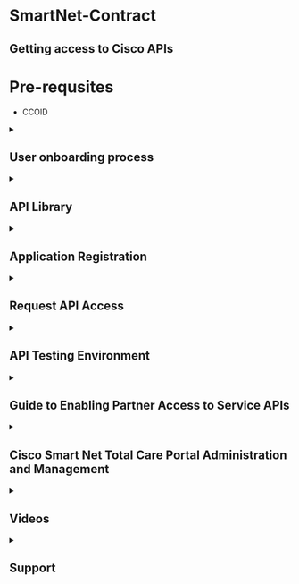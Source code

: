 # SmartNet-Contract

## Getting access to Cisco APIs 

# Pre-requsites

-  CCOID 


<details>
<summary><h2>User onboarding process</h2></summary>

**Overview**

Cisco Services APIs are available only to Cisco Smart Net Total Care (SNTC) (https://www.cisco.com/c/m/en_us/customer-experience/support/smart-net-total-care.html) customers and their designated SNTC reseller Partners. Access is gated through a role-based process administered by the customer organization via the Cisco Services Access Management tool (https://cdceb.cloudapps.cisco.com/csam).

**API users accounts**

Specific registered Cisco.com user accounts (representing the application developer)(https://identity.cisco.com/ui/tenants/global/v1.0/enrollment-ui) are granted access to the Services APIs on behalf of a customer. These API users are then empowered to register unique application integration instances, generate API tokens, and start making API requests to retrieve a customer's service data.

An API user can be either:

**A customer user** - an internal developer who is a member of the customer's organization, previously onboarded to the customer's SNTC portal by the org's Delegated Administrator (DA).
  
**What's a delegated administrator?**

Note: This question is only applicable for Party-based APIs (example PSS API, EF API).
Cisco Service Access Management (CSAM) enables external partners to self-administer role-based user access to various Cisco Service programs. Self-administration is based upon the concept of delegated administration. Access is first granted, by Cisco, to one trusted person at the Customer or Partner Company, who then assumes responsibility for assigning access privileges to the rest of the users at their company.

You may already be using some other tool or process to manage CCO IDs for your users; however, CSAM is needed to perform these additional tasks before gaining access to the API Console:
•Associating user(s) to a party
•Assigning user(s) a role on the API Console

**A partner user** - an external/non-customer developer, whose Cisco.com ID is a member of a SNTC Cisco reseller partner organization. The partner organization must have at least one valid SNTC contract with the delegating customer's organization.

**Granting API access**

The customer SNTC Delagated Administrator grants API access to an API user via the Cisco Services Access Management Tool.

The steps vary slightly for customer vs. partner users:

Granting API access for customer users - https://www.cisco.com/c/dam/en/us/support/docs/services/sntc/Guide-to-Assigning-Customer-API-Roles.pdf

Granting API access for partners users - https://www.cisco.com/c/dam/en/us/support/docs/services/sntc/Guide-to-Assigning-API-Role.pdf

Once the onboarding process is complete, the API user can access the Cisco API Developer Portal to register an application with one-or-more of the Services APIs.

- https://developer.cisco.com/docs/service-apis/#!user-onboarding-process/user-onboarding-process

**Guide**

- https://www.cisco.com/c/en/us/support/docs/services/sntc/onboarding_guide.html

</details>


<details>
<summary><h2>API Library</h2></summary>
  
## Contracts and Coverage
The Contracts API provides details about the contracts associated to the devices in a customer’s inventory. The Coverage API provides a list of all devices that are covered under the selected Cisco Contract number. If a device is not covered by a partner invoking the API, then information like contract number and other related API attributes are marked “confidential”.

## Features
The Contracts API provides the following features:

Supports RESTful interface, using a RAML definition file.
Supports JSON data format
Includes web services that return:
Contracts owned by customers or partners
Devices that are covered by a Cisco Service contract belonging to the customer or partner.
Devices in the inventory that are not covered by Cisco Service contract.  
  
## Contract Details
The contract details API returns details about specific contracts owned by customers or partners for devices in the customer’s inventory.
This API supports filtering, pagination, sorting and chunked transfer encoding. For more information, see General API Feature section for examples and features that allow you to optimize and manipulate the response.

### API URL
GET : https://apx.cisco.com/cs/api/v1/contracts/contract-details  
  
### Sample Request
https://apx.cisco.com/cs/api/v1/contracts/contract-details?customerId=1234

### Sample JSON Response
  
![image](https://user-images.githubusercontent.com/9085386/206316741-dc513793-a4fe-4f4e-bcc0-1b4d3cfabd22.png)
  
  
  
## Product Alerts
Product Alerts API provides information on the latest product alerts for a given partner/customer/inventory. The End of Life (EoL) service provides access to Cisco EoL product data. Customers and partners can request Cisco EoL product information for both hardware and software using a combination of input parameters. The Field Notice and Security Advisory API provides information on hardware and software issues involving Cisco products.

Features
The Cisco Product Information API provides the following features:

Supports RESTful interface, using a RAML definition file.
Supports JSON data format
Includes web services that return:
Field Notice information for a specific device or set of devicess.
Field Notice Bulletin details associated with a field notice.
Hardware End of Life details for a specific hardware device or set of devices.
Hardware Bulletins detail for the associated hardware device.
Security Vulnerability information including the Common Vulnerability and Exposure (CVE) identifiers and Common Vulnerability Scoring System (CVSS) for devices associated with customer ID.
Security Advisory bulletins detail for one or more security advisory IDs associated with the devices.
System Software End of Life details for a specific hardware device or set of devices.
System Software End of Life Bulletins detail for device(s) in the customer’s inventory

## Hardware End Of Life API
The Hardware End-of-Life API retrieves end of life details for a specific hardware device. All request parameters are optional other than “customerId”.

If "neInstanceId" is not provided in the request, the response will contain end of life information for all devices in the customer’s inventory.

This API supports filtering, pagination, sorting and chunked transfer encoding. For more information, see the General API Feature section for examples and features that allow you to optimize and manipulate the response.

###  API URL
GET : https://apx.cisco.com/cs/api/v1/product-alerts/hardware-eol
  
### Sample Request
https://apx.cisco.com/cs/api/v1/product-alerts/hardware-eol?customerId=1234

### Sample JSON Response  
  
![image](https://user-images.githubusercontent.com/9085386/206313991-0887a468-63d9-45dd-98ed-25c008dd28f7.png)
  

**More EOL APIs**
- https://developer.cisco.com/docs/service-apis/#!product-alerts/features
  
### EoX API (End of Life)

- https://developer.cisco.com/docs/support-apis/#!eox
  

## Security Advisory API

The PSIRT API returns security vulnerability information including the Common Vulnerability and Exposure (CVE) identifiers and Common Vulnerability Scoring System (CVSS) for devices associated with customer ID. All request parameters are optional other than “customerId”.

If device ID is not provided in the request, the response will contain security advisory information for all device IDs associated with the customer.

This API supports filtering, pagination, sorting and chunked transfer encoding. For more information, see the General API Feature section for examples and features that allow you to optimize and manipulate the response.

### API URL
GET : https://apx.cisco.com/cs/api/v1/product-alerts/security-advisories
  
### Sample Request
https://apx.cisco.com/cs/api/v1/product-alerts/security-advisories?customerId=1234

### Sample JSON Response
  
![image](https://user-images.githubusercontent.com/9085386/206314708-bc48747d-1109-400c-af2f-3d0781e573c7.png)

**More Security APIs**
- https://developer.cisco.com/docs/service-apis/#!product-alerts/features
  

## Software End Of Life
  
The Software End-of-Life API returns system software end of life details for a specific hardware device. All request parameters are optional other than “customerId”.

If "neInstanceId" is not provided in the request, the response will contain software end of life information for all devices in the inventory of the specified customer.

This API supports filtering, pagination, sorting and chunked transfer encoding. For more information, see the General API Feature section for examples and features that allow you to optimize and manipulate the response.

### API URL
GET : https://apx.cisco.com/cs/api/v1/product-alerts/software-eol  
  
### Sample Request
https://apx.cisco.com/cs/api/v1/product-alerts/software-eol?customerId=1234

### Sample JSON Response  
  
![image](https://user-images.githubusercontent.com/9085386/206315596-127555a2-7a58-44f2-8e55-e0a31f84c8f6.png)
  
  
</details>

<details>
<summary><h2>Application Registration</h2></summary>

Registering an application with the Cisco API Developer Portal generates all the details needed to successfully complete the authentication sequence.

Support APIs applications require an API "access token" in order to authenticate each individual API request. To generate such an access token (typically performed upon startup, or just prior to accessing the API), the application performs an OAuth2 client credentials grant flow. Registering an application with the Cisco API Console generates all the details needed to successfully complete the authentication sequence.

Regarding application registrations:

API users can register multiple applications.

A single application registration can be configured to access one-or-more of the individual Support APIs.

Each registration represents the identity/role/access/permissions of the API user that created it, with regards to any customer data.

Registering an application generates a set of credentials - the Client ID and Client Secret - which are submitted in the OAuth2 authentication request.

These credentials are secrets unique to the registered application, and must be carefully protected, just as a username/password would be. They do not expire, however they can be revoked/regenerated in the API Console by the API user if they are ever compromised (this will likely require re-populating the ID/secret into the runtime configuration of any apps using the old set of secrets.)

- https://developer.cisco.com/docs/support-apis/#!application-registration/application-registration

## Oauth2 Instructions

- https://apiconsole.cisco.com/docs/read/overview/Oauth_20_Topics
  
- https://tools.ietf.org/html/rfc6749  

</details>

<details>
<summary><h2>Request API Access</h2></summary>

1. Go to Developer portal
https://anypoint.mulesoft.com/apiplatform/apx#/portals/organizations/ca3d7533-cd1f-4072-911c-70990d0b7804/apis/86204954/versions/6553043

2. Search for API choosen from API Library

![image](https://user-images.githubusercontent.com/9085386/206319964-fe918ff7-b06f-42b7-a9fb-00cc43b580cb.png)

3. Choose API that matches your request
  
![image](https://user-images.githubusercontent.com/9085386/206320245-f5372102-f4ed-469c-9bc3-18dbf91a2708.png)
  
4. Request API Access
  
![image](https://user-images.githubusercontent.com/9085386/206320531-38e169fc-77c5-4cd7-a0c9-c99f1572f2f9.png)
  
<br>
  
![image](https://user-images.githubusercontent.com/9085386/206320951-6500058d-fca2-490d-94df-a23888f8facb.png)
  
<br>
  
![image](https://user-images.githubusercontent.com/9085386/206321110-92aed4b0-5d65-45b2-8f16-084a4297719c.png)
  
<br>

5. Verify API
  
<br>
  
![image](https://user-images.githubusercontent.com/9085386/206321420-c2c6a2e9-cb8e-4aba-93f8-02ff855485fa.png)
  
  
</details> 
  

<details>
<summary><h2>API Testing Environment</h2></summary>
  
How do I run and test the "HelloWorld" API on the Cisco env using OAuth 2.0?

The Hello API is a RESTful API built specifically to serve as the starting point for learning how to interact with APIs that are securely exposed through Cisco's API Console. APIs are protected using OAuth 2.0 standard. There are 3 steps involved to make a successful API call.

Step 1: Register an Application to use the HelloWorld API
Please refer to “How do I register an application for APIs?” (above)

Step 2: Generate an Access Token
Please refer to https://apiconsole.cisco.com/files/Token_Access.pdf
Access tokens can be generated using this OAuth 2.0 Spec guide (token developer guide) based on the grant type you choose. Every Access Token is valid for 60 min. After 60 min the application will have to request a new access token.

Step 3: Make an API request
Make a https GET request to https://api.cisco.com/hello and Pass the Access Token from Step 2 as part of the Request header; e.g., Authorization: Bearer
Functionally, the API concatenates the string "hello" to the single path parameter passed. If no path parameter is passed, it simply echoes back "Hello World".  
  
</details>
  
<details>
<summary><h2>Guide to Enabling Partner Access to Service APIs</h2></summary>
<br>
- https://www.cisco.com/c/dam/en/us/support/docs/services/sntc/Guide-to-Assigning-Customer-API-Roles.pdf

</details>

<details>
<summary><h2>Cisco Smart Net Total Care Portal Administration and Management</h2></summary>

## Manage Portal Access

A customer administrator can grant or remove access to specific types of information, capabilities, and inventories and segments on a user-by-user basis. Complete these steps in order to control these rights:

Log into the Smart Net Total Care portal.
From the Admin dashboard, click in order to maximize the Users pane.
Choose the user from the list.
Select Actions > Manage Access.
Check or uncheck the items that are listed in order to control access. These are the available options:
Information:
Product alerts
Device configuration
LOA privilege information (only available for CBR Administrator or CBR User)
Service API Access (only available for CBR Administrator)
Capabilities:
Service Coverage Management
Alert Management
Update Device Site Information
You can also control access to individual inventory or segment installed base data.
Click Confirm in order to save your selections. The user should experience the new permissions upon their next login to the portal.

## Request Partner Delegated Administrator (For Partners Only)
Partners selling Smart Net Total Care who access the portal to support their customers or who use SNTC for their own Partner company need to ensure the Partner company has a DA assigned. This allows them to manage Partner users and be granted access to their customers' data in the SNTC portal in a Cisco Branded Reseller (CBR) role (either as a CBR Administrator or CBR User).

Complete these steps in order to assign a DA for your partner company:

Login to the Partner Self-Service tool with your CCO ID.
Click View Profile to see a list of administrators for your partner company
Select one administrator to nominate as the Delegated Admin.
Send an email to sntc-support@cisco.com to nominate your partner admin as the Delegated Admin.
(If the partner is in the China region send the email to chinese-tac@cisco.com)
Subject line: Partner Delegated Administrator Setup Request
Content: Provide the CCO ID, company name, and email address of your nominee and the SNTC contract # of the customer for which you will have a CBR role in the portal
Cisco will setup the Delegated Admin for your partner company and send an email notifying that they have been nominated to become the DA. The email provides a link to accept the Terms and Conditions which they must click to Accept.

The DA can then follow the steps to Add New Users to the Portal and Assign Roles including nominate another user from their partner company as a DA. Once users are associated with the partner company, customers can then follow steps to Add Partners to the Portal and Assign Roles. A customer can also grant their Partner CBR Admin the right to add other partner users to the portal on their own. Follow the steps to give CBR Administrator Rights to Add Partner Users.

</details>


<details>
<summary><h2>Videos</h2></summary>

- https://www.cisco.com/c/en/us/support/services/sntc-portal/video-resources.html?videoId=5384974006001

</details>


<details>
<summary><h2>Support</h2></summary>

- https://apiconsole.cisco.com/Support  

- For Onboarding support questions please contact partner-integrations@cisco.com.

- For Production support questions please follow the instructions at https://www.cisco.com/E-Learning/gbo-ccw/cdc_bulk/Cisco_Commerce_Misc/B2B_Support.pdf to open a case.

> Note: Partner Onboarding Environment (POE) is the recommended environment to test your solution. DO NOT TEST in CISCO’s PRODUCTION ENVIRONMENT. A subset of your production data has been provisioned in this test environment for your convenience. The data subset replication takes place after every Cisco quarterly release and hence available subset is as of Cisco release date.

<details>
<summary><h2>Blogs</h2></summary>

- https://community.cisco.com/t5/pss-documentation-library/request-access-to-the-pss-apis/ta-p/4094595

</details>

<details>
<summary><h2>Extras</h2></summary>

## Find a Contract Number and Add Access to Your Contract Number

- https://www.cisco.com/c/en/us/support/docs/security/web-security-appliance/118223-qanda-csa-00.html

/details>
